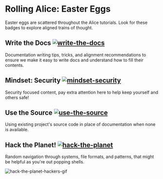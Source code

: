 # Rolling Alice: Easter Eggs

Easter eggs are scattered throughout the Alice tutorials. Look for these
badges to explore aligned trains of thought. 

## Write the Docs [![write-the-docs](https://img.shields.io/badge/write%20the-docs-success)](https://github.com/intel/dffml/blob/main/docs/tutorials/rolling_alice/0000_easter_eggs.md#write-the-docs-)

Documentation writing tips, tricks, and alignment recommendations to ensure
we make it easy to write docs and understand how to fill their contents.

## Mindset: Security [![mindset-security](https://img.shields.io/badge/mindset-security-critical)](https://github.com/intel/dffml/blob/main/docs/tutorials/rolling_alice/0000_easter_eggs.md#mindset-security-)

Security focused content, pay extra attention here to help keep yourself
and others safe!

## Use the Source [![use-the-source](https://img.shields.io/badge/use%20the-source-blueviolet)](https://github.com/intel/dffml/blob/main/docs/tutorials/rolling_alice/0000_easter_eggs.md#use-the-source-)

Using existing project's source code in place of documentation when none is
available.

## Hack the Planet! [![hack-the-planet](https://img.shields.io/badge/hack%20the-planet-blue)](https://github.com/intel/dffml/blob/main/docs/tutorials/rolling_alice/0000_easter_eggs.md#hack-the-planet-)

Random navigation through systems, file formats, and patterns, that might be
helpful as you're out popping shells.

![hack-the-planet-hackers-gif](https://user-images.githubusercontent.com/5950433/191852910-73787361-b00c-4618-bc5e-f32d656bbf0f.gif)
